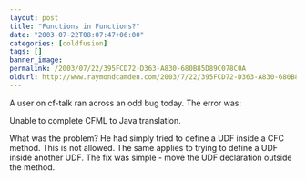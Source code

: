 ```yaml
---
layout: post
title: "Functions in Functions?"
date: "2003-07-22T08:07:47+06:00"
categories: [coldfusion]
tags: []
banner_image: 
permalink: /2003/07/22/395FCD72-D363-A830-680B85D89C078C0A
oldurl: http://www.raymondcamden.com/2003/7/22/395FCD72-D363-A830-680B85D89C078C0A
---
```


A user on cf-talk ran across an odd bug today. The error was:

Unable to complete CFML to Java translation.

What was the problem? He had simply tried to define a UDF inside a CFC method. This is not allowed. The same applies to trying to define a UDF inside another UDF. The fix was simple - move the UDF declaration outside the method.